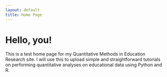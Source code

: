 ```yaml
---
layout: default
title: Home Page
---
```


# Hello, you!

This is a test home page for my Quantitative Methods in Education Research site.
I will use this to upload simple and straightforward tutorials on performing quantitative analyses on educational data using Python and R.
